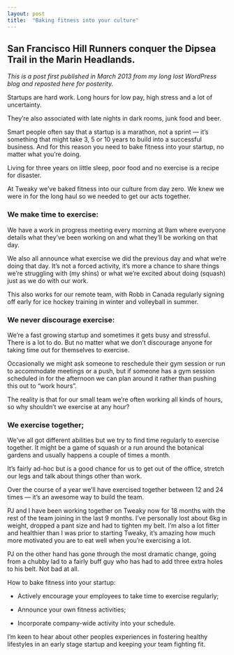```yaml
---
layout: post
title:  "Baking fitness into your culture"
---
```


## San Francisco Hill Runners conquer the Dipsea Trail in the Marin Headlands.

*This is a post first published in March 2013 from my long lost WordPress blog and reposted here for posterity.*

Startups are hard work. Long hours for low pay, high stress and a lot of uncertainty.

They’re also associated with late nights in dark rooms, junk food and beer.

Smart people often say that a startup is a marathon, not a sprint — it’s something that might take 3, 5 or 10 years to build into a successful business. And for this reason you need to bake fitness into your startup, no matter what you’re doing.

Living for three years on little sleep, poor food and no exercise is a recipe for disaster.

At Tweaky we’ve baked fitness into our culture from day zero. We knew we were in for the long haul so we needed to get our acts together.

### We make time to exercise:

We have a work in progress meeting every morning at 9am where everyone details what they’ve been working on and what they’ll be working on that day.

We also all announce what exercise we did the previous day and what we’re doing that day. It’s not a forced activity, it’s more a chance to share things we’re struggling with (my shins) or what we’re excited about doing (squash) just as we do with our work.

This also works for our remote team, with Robb in Canada regularly signing off early for ice hockey training in winter and volleyball in summer.

### We never discourage exercise:

We’re a fast growing startup and sometimes it gets busy and stressful. There is a lot to do. But no matter what we don’t discourage anyone for taking time out for themselves to exercise.

Occasionally we might ask someone to reschedule their gym session or run to accommodate meetings or a push, but if someone has a gym session scheduled in for the afternoon we can plan around it rather than pushing this out to “work hours”.

The reality is that for our small team we’re often working all kinds of hours, so why shouldn’t we exercise at any hour?

### We exercise together;

We’ve all got different abilities but we try to find time regularly to exercise together. It might be a game of squash or a run around the botanical gardens and usually happens a couple of times a month.

It’s fairly ad-hoc but is a good chance for us to get out of the office, stretch our legs and talk about things other than work.

Over the course of a year we’ll have exercised together between 12 and 24 times — it’s an awesome way to build the team.

PJ and I have been working together on Tweaky now for 18 months with the rest of the team joining in the last 9 months. I’ve personally lost about 6kg in weight, dropped a pant size and had to tighten my belt. I’m also a lot fitter and healthier than I was prior to starting Tweaky, it’s amazing how much more motivated you are to eat well when you’re exercising a lot.

PJ on the other hand has gone through the most dramatic change, going from a chubby lad to a fairly buff guy who has had to add three extra holes to his belt. Not bad at all.

How to bake fitness into your startup:

* Actively encourage your employees to take time to exercise regularly;

* Announce your own fitness activities;

* Incorporate company-wide activity into your schedule.

I’m keen to hear about other peoples experiences in fostering healthy lifestyles in an early stage startup and keeping your team fighting fit.